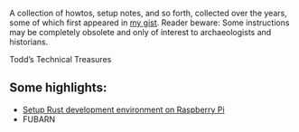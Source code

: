 
A collection of howtos, setup notes, and so forth, collected over the years, some of which first appeared in [my gist](https://gist.github.com/tstellanova).
Reader beware: Some instructions may be completely obsolete and only of interest to archaeologists and historians.

Todd’s Technical Treasures

## Some highlights:

- [Setup Rust development environment on Raspberry Pi](./docs/rpi-rust-env.md)
- FUBARN




